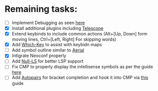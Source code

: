 # Remaining tasks:
- [ ] Implement Debugging as seen [here](https://miguelcrespo.co/how-to-debug-like-a-pro-using-neovim)
- [x] Install additional plugins including [Telescope](https://github.com/nvim-telescope/telescope.nvim)
- [x] Extend keybinds to include common actions (Alt+[Up, Down] form moving lines, Ctrl+[Left, Right] For skipping words)
- [x] Add [Which-Key](https://github.com/folke/which-key.nvim) to assist with keybidn maps
- [ ] Add symbol outline similar to [Aerial](https://github.com/stevearc/aerial.nvim)
- [x] Intigrate Neoconf properly
- [ ] Add [Null-LS](https://github.com/jose-elias-alvarez/null-ls.nvim/) for better LSP support
- [ ] Fix CMP to properly display the intellisense symbols as per the guide [here](https://github.com/hrsh7th/nvim-cmp/wiki/Menu-Appearance#how-to-add-visual-studio-code-codicons-to-the-menu)
- [ ] Add [Autopairs](https://github.com/windwp/nvim-autopairs) for bracket completion and hook it into CMP via [this](https://github.com/hrsh7th/nvim-cmp/wiki/Advanced-techniques#add-parentheses-after-selecting-function-or-method-item) guide
